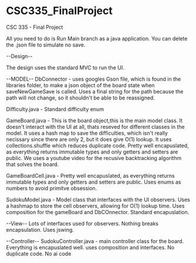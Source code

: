 # CSC335_FinalProject
CSC 335 - Final Project


All you need to do is Run Main branch as a java application. You can delete the .json file to simulate no save.

--Design--

The design uses the standard MVC to run the UI.

--MODEL--
DbConnector - uses googles Gson file, which is found in the libraries folder, to make a json object of the board state when saveNewGameSave is called. Uses a final string for the path because the path will not change, so it shouldn't be able to be reassigned.

Difficulty.java - Standard difficulty enum

GameBoard.java - This is the board object,this is the main model class. It doesn't interact with the UI at all, thats reseved for different classes in the model. It uses a hash map to save the difficulties, which isn't really necissary since there are only 2, but it does give O(1) lookup. It uses collections.shuffle which reduces duplicate code. Pretty well encapuslated, as everything returns immutable types and only getters and setters are public. We uses a youtube video for the recusive backtracking algorithm that solves the board. 


GameBoardCell.java -
Pretty well encapuslated, as everything returns immutable types and only getters and setters are public. Uses enums as numbers to avoid primitve obsession.


SudokuModel.java - Model class that interfaces with the UI observers. Uses a hashmap to store the cell observers, allowing for O(1) lookup time. Uses composition for the gameBoard and DbCOnnector. Standard encapuslation. 


--View--
Lots of interfaces used for observers. Nothing breaks encapsulation. Uses jswing.

--Controller--
SudokuController.java - main controller class for the board. Everything is encapuslated well. uses composition and interfaces. No duplicate code. No ai code


